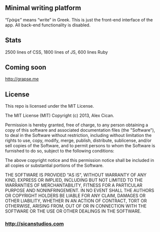 ## Minimal writing platform
“Γράψε” means “write” in Greek. This is just the front-end interface of the app. All back-end functionality is disabled.

## Stats
2500 lines of CSS, 1800 lines of JS, 600 lines Ruby

## Coming soon
http://grapse.me

## License
This repo is licensed under the MIT License.

The MIT License (MIT)
Copyright (c) 2013, Alex Cican.

Permission is hereby granted, free of charge, to any person obtaining a copy of this software and associated documentation files (the "Software"), to deal in the Software without restriction, including without limitation the rights to use, copy, modify, merge, publish, distribute, sublicense, and/or sell copies of the Software, and to permit persons to whom the Software is furnished to do so, subject to the following conditions:

The above copyright notice and this permission notice shall be included in all copies or substantial portions of the Software.

THE SOFTWARE IS PROVIDED "AS IS", WITHOUT WARRANTY OF ANY KIND, EXPRESS OR IMPLIED, INCLUDING BUT NOT LIMITED TO THE WARRANTIES OF MERCHANTABILITY, FITNESS FOR A PARTICULAR PURPOSE AND NONINFRINGEMENT. IN NO EVENT SHALL THE AUTHORS OR COPYRIGHT HOLDERS BE LIABLE FOR ANY CLAIM, DAMAGES OR OTHER LIABILITY, WHETHER IN AN ACTION OF CONTRACT, TORT OR OTHERWISE, ARISING FROM, OUT OF OR IN CONNECTION WITH THE SOFTWARE OR THE USE OR OTHER DEALINGS IN THE SOFTWARE.

### http://sicanstudios.com
